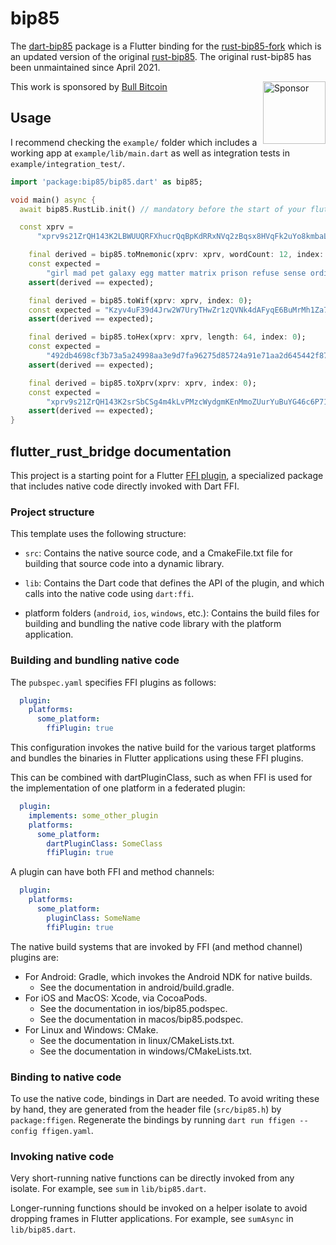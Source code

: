 # bip85

The [dart-bip85](https://github.com/ethicnology/rust-bip85-fork/tree/master/bindings/dart-bip85) package is a Flutter binding for the [rust-bip85-fork](https://github.com/ethicnology/rust-bip85-fork) which is an updated version of the original [rust-bip85](https://github.com/rikitau/rust-bip85). The original rust-bip85 has been unmaintained since April 2021.



This work is sponsored by [Bull Bitcoin](https://bullbitcoin.com) [<img 
    align="right"
    src="https://github.com/ethicnology/rust-bip85-fork/blob/master/bindings/dart-bip85/bullbitcoin.png" 
    width=100
    title="Sponsor"
    alt="Sponsor"
/>](https://bullbitcoin.com)


## Usage

I recommend checking the `example/` folder which includes a working app at `example/lib/main.dart`  as well as integration tests in `example/integration_test/`.

```dart
import 'package:bip85/bip85.dart' as bip85;

void main() async {
  await bip85.RustLib.init() // mandatory before the start of your flutter app

  const xprv =
      "xprv9s21ZrQH143K2LBWUUQRFXhucrQqBpKdRRxNVq2zBqsx8HVqFk2uYo8kmbaLLHRdqtQpUm98uKfu3vca1LqdGhUtyoFnCNkfmXRyPXLjbKb";

    final derived = bip85.toMnemonic(xprv: xprv, wordCount: 12, index: 0);
    const expected =
        "girl mad pet galaxy egg matter matrix prison refuse sense ordinary nose";
    assert(derived == expected);

    final derived = bip85.toWif(xprv: xprv, index: 0);
    const expected = "Kzyv4uF39d4Jrw2W7UryTHwZr1zQVNk4dAFyqE6BuMrMh1Za7uhp";
    assert(derived == expected);

    final derived = bip85.toHex(xprv: xprv, length: 64, index: 0);
    const expected =
        "492db4698cf3b73a5a24998aa3e9d7fa96275d85724a91e71aa2d645442f878555d078fd1f1f67e368976f04137b1f7a0d19232136ca50c44614af72b5582a5c";
    assert(derived == expected);

    final derived = bip85.toXprv(xprv: xprv, index: 0);
    const expected =
        "xprv9s21ZrQH143K2srSbCSg4m4kLvPMzcWydgmKEnMmoZUurYuBuYG46c6P71UGXMzmriLzCCBvKQWBUv3vPB3m1SATMhp3uEjXHJ42jFg7myX";
    assert(derived == expected);
}
```


## flutter_rust_bridge documentation

This project is a starting point for a Flutter
[FFI plugin](https://flutter.dev/to/ffi-package),
a specialized package that includes native code directly invoked with Dart FFI.

### Project structure

This template uses the following structure:

* `src`: Contains the native source code, and a CmakeFile.txt file for building
  that source code into a dynamic library.

* `lib`: Contains the Dart code that defines the API of the plugin, and which
  calls into the native code using `dart:ffi`.

* platform folders (`android`, `ios`, `windows`, etc.): Contains the build files
  for building and bundling the native code library with the platform application.

### Building and bundling native code

The `pubspec.yaml` specifies FFI plugins as follows:

```yaml
  plugin:
    platforms:
      some_platform:
        ffiPlugin: true
```

This configuration invokes the native build for the various target platforms
and bundles the binaries in Flutter applications using these FFI plugins.

This can be combined with dartPluginClass, such as when FFI is used for the
implementation of one platform in a federated plugin:

```yaml
  plugin:
    implements: some_other_plugin
    platforms:
      some_platform:
        dartPluginClass: SomeClass
        ffiPlugin: true
```

A plugin can have both FFI and method channels:

```yaml
  plugin:
    platforms:
      some_platform:
        pluginClass: SomeName
        ffiPlugin: true
```

The native build systems that are invoked by FFI (and method channel) plugins are:

* For Android: Gradle, which invokes the Android NDK for native builds.
  * See the documentation in android/build.gradle.
* For iOS and MacOS: Xcode, via CocoaPods.
  * See the documentation in ios/bip85.podspec.
  * See the documentation in macos/bip85.podspec.
* For Linux and Windows: CMake.
  * See the documentation in linux/CMakeLists.txt.
  * See the documentation in windows/CMakeLists.txt.

### Binding to native code

To use the native code, bindings in Dart are needed.
To avoid writing these by hand, they are generated from the header file
(`src/bip85.h`) by `package:ffigen`.
Regenerate the bindings by running `dart run ffigen --config ffigen.yaml`.

### Invoking native code

Very short-running native functions can be directly invoked from any isolate.
For example, see `sum` in `lib/bip85.dart`.

Longer-running functions should be invoked on a helper isolate to avoid
dropping frames in Flutter applications.
For example, see `sumAsync` in `lib/bip85.dart`.

